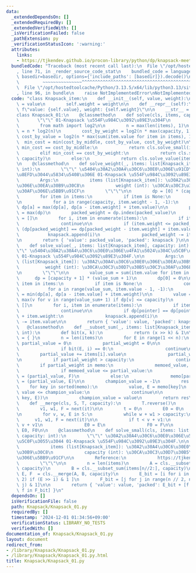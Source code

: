 ```yaml
---
data:
  _extendedDependsOn: []
  _extendedRequiredBy: []
  _extendedVerifiedWith: []
  _isVerificationFailed: false
  _pathExtension: py
  _verificationStatusIcon: ':warning:'
  attributes:
    links:
    - https://tjkendev.github.io/procon-library/python/dp/knapsack-meet-in-the-middle.html
  bundledCode: "Traceback (most recent call last):\n  File \"/opt/hostedtoolcache/Python/3.13.5/x64/lib/python3.13/site-packages/onlinejudge_verify/documentation/build.py\"\
    , line 71, in _render_source_code_stat\n    bundled_code = language.bundle(stat.path,\
    \ basedir=basedir, options={'include_paths': [basedir]}).decode()\n          \
    \         ~~~~~~~~~~~~~~~^^^^^^^^^^^^^^^^^^^^^^^^^^^^^^^^^^^^^^^^^^^^^^^^^^^^^^^^^^^^^^^^^^\n\
    \  File \"/opt/hostedtoolcache/Python/3.13.5/x64/lib/python3.13/site-packages/onlinejudge_verify/languages/python.py\"\
    , line 96, in bundle\n    raise NotImplementedError\nNotImplementedError\n"
  code: "class Knapsack_item:\n    def __init__(self, value, weight):\n        self.value\
    \ = value\n        self.weight = weight\n\n    def __repr__(self):\n        return\
    \ f\"value: {self.value}, weight: {self.weight}\"\n\n    __str__ = __repr__\n\n\
    class Knapsack_01:\n    @classmethod\n    def solve(cls, items, capacity):\n \
    \       \"\"\" 01-Knapsack \u554F\u984C\u3092\u89E3\u304F\n        \"\"\"\n\n\
    \        from math import log2\n\n        n = max(len(items), 1)\n        cost_by_middle\
    \ = n * log2(n)\n        cost_by_weight = log2(n * max(capacity, 1))\n       \
    \ cost_by_value = log2(n * max(sum(item.value for item in items), 1))\n      \
    \  min_cost = min(cost_by_middle, cost_by_value, cost_by_weight)\n\n        if\
    \ min_cost == cost_by_middle:\n            return cls.solve_small(items, capacity)\n\
    \        elif min_cost == cost_by_weight:\n            return cls.solve_weight(items,\
    \ capacity)\n        else:\n            return cls.solve_value(items, capacity)\n\
    \n    @classmethod\n    def solve_weight(_, items: list[Knapsack_item], capacity:\
    \ int):\n        \"\"\" \u5404\u30A2\u30A4\u30C6\u30E0\u306E\u91CD\u3055\u304C\
    \u8EFD\u3044\u5834\u5408\u306E 01-Knapsack \u554F\u984C\u3092\u89E3\u304F.\n\n\
    \        Args:\n            items (list[Knapsack_item]): \u30A2\u30A4\u30C6\u30E0\
    \u306E\u30EA\u30B9\u30C8\n            weight (int): \u30CA\u30C3\u30D7\u30B5\u30C3\
    \u30AF\u306E\u5BB9\u91CF\n        \"\"\"\n\n        dp = [0] * (capacity + 1)\n\
    \        for item in items:\n            if item is None:\n                continue\n\
    \n            for a in range(capacity, item.weight - 1, -1):\n               \
    \ dp[a] = max(dp[a], dp[a - item.weight] + item.value)\n\n        packed_value\
    \ = max(dp)\n        packed_weight = dp.index(packed_value)\n        knapsack\
    \ = []\n        for i, item in enumerate(items):\n            if item is None:\n\
    \                continue\n\n            if (item.weight <= packed_weight) and\
    \ (dp[packed_weight] == dp[packed_weight - item.weight] + item.value):\n     \
    \           knapsack.append(i)\n                packed_weight -= item.weight\n\
    \n        return { 'value': packed_value, 'packed': knapsack }\n\n    @classmethod\n\
    \    def solve_value(_, items: list[Knapsack_item], capacity: int):\n        \"\
    \"\" \u5404\u30A2\u30A4\u30C6\u30E0\u306E\u4FA1\u5024\u304C\u5C0F\u3055\u3044\
    \ 01-Knapsack \u554F\u984C\u3092\u89E3\u304F.\n\n        Args:\n            items\
    \ (list[Knapsack_item]): \u30A2\u30A4\u30C6\u30E0\u306E\u30EA\u30B9\u30C8\n  \
    \          weight (int): \u30CA\u30C3\u30D7\u30B5\u30C3\u30AF\u306E\u5BB9\u91CF\
    \n        \"\"\"\n\n        value_sum = sum(item.value for item in items)\n  \
    \      dp = [capacity + 1] * (value_sum + 1)\n        dp[0] = 0\n\n        for\
    \ item in items:\n            if item is None:\n                continue\n\n \
    \           for a in range(value_sum, item.value - 1, -1):\n                dp[a]\
    \ = min(dp[a], dp[a - item.value] + item.weight)\n\n        value = pointer =\
    \ max(v for v in range(value_sum+ 1) if dp[v] <= capacity)\n        knapsack =\
    \ []\n        for i, item in enumerate(items):\n            if item is None:\n\
    \                continue\n\n            if dp[pointer] == dp[pointer - item.value]\
    \ + item.weight:\n                knapsack.append(i)\n                pointer\
    \ -= item.value\n\n        return { 'value': value, 'packed': knapsack }\n\n \
    \   @classmethod\n    def __subset_sum(_, items: list[Knapsack_item], capacity:\
    \ int):\n        def bit(x, k):\n            return (x >> k) & 1\n\n        memo\
    \ = { }\n        n = len(items)\n        for E in range(1 << n):\n           \
    \ partial_value = 0\n            partial_weight = 0\n\n            for i in range(n):\n\
    \                if bit(E, i) == 0:\n                    continue\n\n        \
    \        partial_value += items[i].value\n                partial_weight += items[i].weight\n\
    \n            if partial_weight > capacity:\n                continue\n\n    \
    \        if partial_weight in memo:\n                memoed_value, F = memo[partial_weight]\n\
    \                if memoed_value <= partial_value:\n                    memo[partial_weight]\
    \ = (partial_value, F)\n            else:\n                memo[partial_weight]\
    \ = (partial_value, E)\n\n        champion_value = -1\n        res = []\n    \
    \    for key in sorted(memo):\n            value, E = memo[key]\n            if\
    \ value <= champion_value:\n                continue\n\n            res.append((value,\
    \ key, E))\n            champion_value = value\n        return res\n\n    @classmethod\n\
    \    def __merge(cls, S, T, capacity):\n        T.reverse()\n        it = iter(T)\n\
    \        v1, w1, F = next(it)\n\n        t = 0\n        E0 = 0\n        F0 = 0\n\
    \n        for v, w, E in S:\n            while w + w1 > capacity:\n          \
    \      v1, w1, F = next(it)\n\n            if t < v + v1:\n                t =\
    \ v + v1\n                E0 = E\n                F0 = F\n\n        return t,\
    \ E0, F0\n\n    @classmethod\n    def solve_small(cls, items: list[Knapsack_item],\
    \ capacity: int):\n        \"\"\" \u30A2\u30A4\u30C6\u30E0\u306E\u500B\u6570\u304C\
    \u5C0F\u3055\u3044 01-Knapsack \u554F\u984C\u3092\u89E3\u304F.\n\n        Args:\n\
    \            items (list[Knapsack_item]): \u30A2\u30A4\u30C6\u30E0\u306E\u30EA\
    \u30B9\u30C8\n            capacity (int): \u30CA\u30C3\u30D7\u30B5\u30C3\u30AF\
    \u306E\u5BB9\u91CF\n\n        Reference:\n            https://tjkendev.github.io/procon-library/python/dp/knapsack-meet-in-the-middle.html\n\
    \        \"\"\"\n\n        n = len(items)\n        A = cls.__subset_sum(items[:n//2],\
    \ capacity)\n        B = cls.__subset_sum(items[n//2:], capacity)\n\n        value,\
    \ E, F  = cls.__merge(A, B, capacity)\n        E_bit = [i for i in range(n //\
    \ 2) if (E >> i) & 1 ]\n        F_bit = [j for j in range(n // 2, n) if (F >>\
    \ j) & 1]\n\n        return { 'value': value, 'packed': E_bit + [f + n // 2 for\
    \ f in F_bit] }\n"
  dependsOn: []
  isVerificationFile: false
  path: Knapsack/Knapsack_01.py
  requiredBy: []
  timestamp: '2024-12-01 01:34:56+09:00'
  verificationStatus: LIBRARY_NO_TESTS
  verifiedWith: []
documentation_of: Knapsack/Knapsack_01.py
layout: document
redirect_from:
- /library/Knapsack/Knapsack_01.py
- /library/Knapsack/Knapsack_01.py.html
title: Knapsack/Knapsack_01.py
---
```

